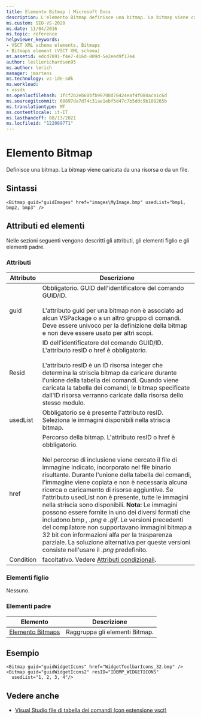 ```yaml
---
title: Elemento Bitmap | Microsoft Docs
description: L'elemento Bitmap definisce una bitmap. La bitmap viene caricata da una risorsa o da un file. Questo articolo contiene un esempio.
ms.custom: SEO-VS-2020
ms.date: 11/04/2016
ms.topic: reference
helpviewer_keywords:
- VSCT XML schema elements, Bitmaps
- Bitmaps element (VSCT XML schema)
ms.assetid: edcd7891-f4e7-416d-809d-5e2eed9f17e4
author: leslierichardson95
ms.author: lerich
manager: jmartens
ms.technology: vs-ide-sdk
ms.workload:
- vssdk
ms.openlocfilehash: 1fcf2b2eb60bfb99708d78424eaf4f084aca1c6d
ms.sourcegitcommit: 68897da7d74c31ae1ebf5d47c7b5ddc9b108265b
ms.translationtype: MT
ms.contentlocale: it-IT
ms.lasthandoff: 08/13/2021
ms.locfileid: "122089771"
---
```

# <a name="bitmap-element"></a>Elemento Bitmap
Definisce una bitmap. La bitmap viene caricata da una risorsa o da un file.

## <a name="syntax"></a>Sintassi

```
<Bitmap guid="guidImages" href="images\MyImage.bmp" usedList="bmp1, bmp2, bmp3" />
```

## <a name="attributes-and-elements"></a>Attributi ed elementi
 Nelle sezioni seguenti vengono descritti gli attributi, gli elementi figlio e gli elementi padre.

### <a name="attributes"></a>Attributi

|Attributo|Descrizione|
|---------------|-----------------|
|guid|Obbligatorio. GUID dell'identificatore del comando GUID/ID.<br /><br /> L'attributo guid per una bitmap non è associato ad alcun VSPackage o a un altro gruppo di comandi.  Deve essere univoco per la definizione della bitmap e non deve essere usato per altri scopi.|
|Resid|ID dell'identificatore del comando GUID/ID. L'attributo resID o href è obbligatorio.<br /><br /> L'attributo resID è un ID risorsa integer che determina la striscia bitmap da caricare durante l'unione della tabella dei comandi.  Quando viene caricata la tabella dei comandi, le bitmap specificate dall'ID risorsa verranno caricate dalla risorsa dello stesso modulo.|
|usedList|Obbligatorio se è presente l'attributo resID. Seleziona le immagini disponibili nella striscia bitmap.|
|href|Percorso della bitmap. L'attributo resID o href è obbligatorio.<br /><br /> Nel percorso di inclusione viene cercato il file di immagine indicato, incorporato nel file binario risultante.  Durante l'unione della tabella dei comandi, l'immagine viene copiata e non è necessaria alcuna ricerca o caricamento di risorse aggiuntive.  Se l'attributo usedList non è presente, tutte le immagini nella striscia sono disponibili. **Nota:**  Le immagini possono essere fornite in uno dei diversi formati che includono.bmp *,* *.png* e *.gif*.  Le versioni precedenti del compilatore non supportavano immagini bitmap a 32 bit con informazioni alfa per la trasparenza parziale. La soluzione alternativa per queste versioni consiste nell'usare il *.png* predefinito.|
|Condition|facoltativo. Vedere [Attributi condizionali](../extensibility/vsct-xml-schema-conditional-attributes.md).|

### <a name="child-elements"></a>Elementi figlio
 Nessuno.

### <a name="parent-elements"></a>Elementi padre

|Elemento|Descrizione|
|-------------|-----------------|
|[Elemento Bitmaps](../extensibility/bitmaps-element.md)|Raggruppa gli elementi Bitmap.|

## <a name="example"></a>Esempio

```
<Bitmap guid="guidWidgetIcons" href="WidgetToolbarIcons_32.bmp" />
<Bitmap guid="guidWidgetIcons2" resID="IDBMP_WIDGETICONS"
  usedList="1, 2, 3, 4"/>
```

## <a name="see-also"></a>Vedere anche
- [Visual Studio file di tabella dei comandi (con estensione vsct)](../extensibility/internals/visual-studio-command-table-dot-vsct-files.md)
